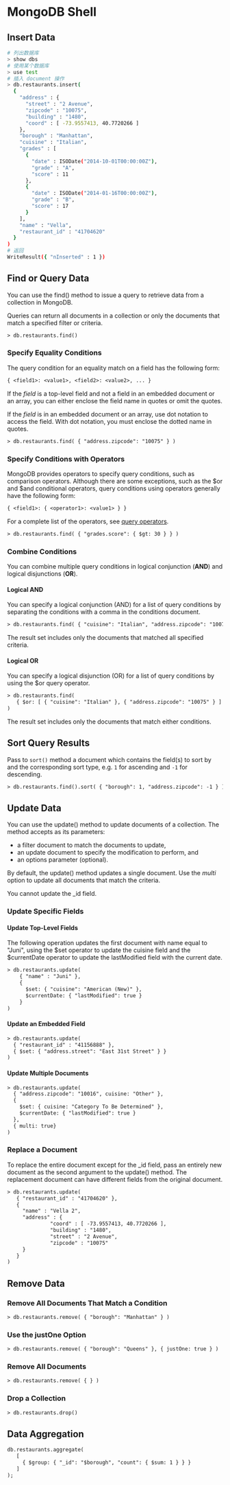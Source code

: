 # MongoDB Shell

## Insert Data

```bash
# 列出数据库
> show dbs
# 使用某个数据库
> use test
# 插入 document 操作
> db.restaurants.insert(
  {
    "address" : {
      "street" : "2 Avenue",
      "zipcode" : "10075",
      "building" : "1480",
      "coord" : [ -73.9557413, 40.7720266 ]
    },
    "borough" : "Manhattan",
    "cuisine" : "Italian",
    "grades" : [
      {
        "date" : ISODate("2014-10-01T00:00:00Z"),
        "grade" : "A",
        "score" : 11
      },
      {
        "date" : ISODate("2014-01-16T00:00:00Z"),
        "grade" : "B",
        "score" : 17
      }
    ],
    "name" : "Vella",
    "restaurant_id" : "41704620"
  }
)
# 返回
WriteResult({ "nInserted" : 1 })
```


## Find or Query Data

You can use the find() method to issue a query to retrieve data from a collection in MongoDB.

Queries can return all documents in a collection or only the documents that match a specified filter or criteria. 

```txt
> db.restaurants.find()
```

### Specify Equality Conditions

The query condition for an equality match on a field has the following form:

```txt
{ <field1>: <value1>, <field2>: <value2>, ... }
```

If the *field* is a top-level field and not a field in an embedded document or an array, you can either enclose the field name in quotes or omit the quotes.

If the *field* is in an embedded document or an array, use dot notation to access the field. With dot notation, you must enclose the dotted name in quotes.

```txt
> db.restaurants.find( { "address.zipcode": "10075" } )
```

### Specify Conditions with Operators

MongoDB provides operators to specify query conditions, such as comparison operators. Although there are some exceptions, such as the $or and $and conditional operators, query conditions using operators generally have the following form:

```txt
{ <field1>: { <operator1>: <value1> } }
```

For a complete list of the operators, see [query operators](http://docs.mongodb.com/manual/reference/operator/query).

```txt
> db.restaurants.find( { "grades.score": { $gt: 30 } } )
```

### Combine Conditions

You can combine multiple query conditions in logical conjunction (**AND**) and logical disjunctions (**OR**).

#### Logical AND

You can specify a logical conjunction (AND) for a list of query conditions by separating the conditions with a comma in the conditions document.

```txt
> db.restaurants.find( { "cuisine": "Italian", "address.zipcode": "10075" } )
```

The result set includes only the documents that matched all specified criteria.

#### Logical OR

You can specify a logical disjunction (OR) for a list of query conditions by using the $or query operator.

```txt
> db.restaurants.find(
   { $or: [ { "cuisine": "Italian" }, { "address.zipcode": "10075" } ] }
)
```

The result set includes only the documents that match either conditions.


## Sort Query Results

Pass to `sort()` method a document which contains the field(s) to sort by and the corresponding sort type, e.g. `1` for ascending and `-1` for descending.

```txt
> db.restaurants.find().sort( { "borough": 1, "address.zipcode": -1 } )
```


## Update Data

You can use the update() method to update documents of a collection. The method accepts as its parameters:

* a filter document to match the documents to update,
* an update document to specify the modification to perform, and
* an options parameter (optional).

By default, the update() method updates a single document. Use the *multi* option to update all documents that match the criteria.

You cannot update the _id field.

### Update Specific Fields

#### Update Top-Level Fields

The following operation updates the first document with name equal to "Juni", using the $set operator to update the cuisine field and the $currentDate operator to update the lastModified field with the current date.

```txt
> db.restaurants.update(
    { "name" : "Juni" },
    {
      $set: { "cuisine": "American (New)" },
      $currentDate: { "lastModified": true }
    }
)
```

#### Update an Embedded Field

```txt
> db.restaurants.update(
  { "restaurant_id" : "41156888" },
  { $set: { "address.street": "East 31st Street" } }
)
```

#### Update Multiple Documents

```txt
> db.restaurants.update(
  { "address.zipcode": "10016", cuisine: "Other" },
  {
    $set: { cuisine: "Category To Be Determined" },
    $currentDate: { "lastModified": true }
  },
  { multi: true}
)
```

### Replace a Document

To replace the entire document except for the _id field, pass an entirely new document as the second argument to the update() method. The replacement document can have different fields from the original document.

```txt
> db.restaurants.update(
   { "restaurant_id" : "41704620" },
   {
     "name" : "Vella 2",
     "address" : {
              "coord" : [ -73.9557413, 40.7720266 ],
              "building" : "1480",
              "street" : "2 Avenue",
              "zipcode" : "10075"
     }
   }
)
```


## Remove Data

### Remove All Documents That Match a Condition

```txt
> db.restaurants.remove( { "borough": "Manhattan" } )
```

### Use the justOne Option

```txt
> db.restaurants.remove( { "borough": "Queens" }, { justOne: true } )
```

### Remove All Documents

```txt
> db.restaurants.remove( { } )
```

### Drop a Collection

```txt
> db.restaurants.drop()
```


## Data Aggregation

```txt
db.restaurants.aggregate(
   [
     { $group: { "_id": "$borough", "count": { $sum: 1 } } }
   ]
);
```




